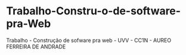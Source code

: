 # Trabalho-Constru-o-de-software-pra-Web
Trabalho - Construção de sofware pra web - UVV - CC1N - AUREO FERREIRA DE ANDRADE

